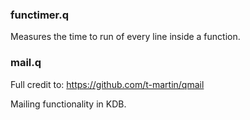 ### functimer.q 
Measures the time to run of every line inside a function.

### mail.q
Full credit to: https://github.com/t-martin/qmail 

Mailing functionality in KDB. 
